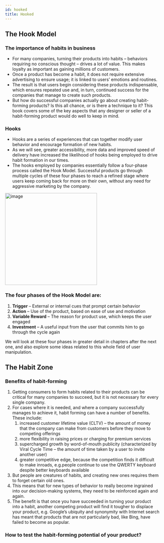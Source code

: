 ```yaml
---
id: hooked
title: Hooked
---
```


<!-- 
References:
https://visme.co/blog/wp-content/uploads/Hooked-How-to-Build-Habit-Forming-Products-Resume.pdf
-->

## The Hook Model

### The importance of habits in business
* For many companies, turning their products into habits – behaviors requiring no conscious thought – drives a lot of value. This makes loyalty as important as gaining millions of customers.
* Once a product has become a habit, it does not require extensive advertising to ensure usage; it
is linked to users’ emotions and routines.
* The result is that users begin considering these products indispensable, which ensures repeated use and, in turn, continued success for the companies that manage to create such products.
* But how do successful companies actually go about creating habit-forming products? Is this all chance, or is there a technique to it? This book covers some of the key aspects that any designer or seller of a habit-forming product would do well to keep in mind.

### Hooks

* Hooks are a series of experiences that can together modify user behavior and encourage formation of new habits.
* As we will see, greater accessibility, more data and improved speed of delivery have increased the likelihood of
hooks being employed to drive habit formation in our times.
* The hooks employed by companies essentially follow a four-phase process called the Hook Model. Successful products go through multiple cycles of these four phases to reach a refined stage where users keep coming back for more on their own, without any need for aggressive marketing by the company.

<img width="300" alt="image" src="https://user-images.githubusercontent.com/24937683/202777107-8587ac77-3925-47bd-b379-ecae9c02168b.png">


### The four phases of the Hook Model are:

1. **Trigger** – External or internal cues that prompt certain behavior
2. **Action** – Use of the product, based on ease of use and motivation
3. **Variable Reward** – The reason for product use, which keeps the user engaged
4. **Investment** – A useful input from the user that commits him to go through the cycle again

We will look at these four phases in greater detail in chapters after the next one, and also explore some ideas related to this whole field of user manipulation.

## The Habit Zone

### Benefits of habit-forming
1. Getting consumers to form habits related to their products can be critical for many companies
to succeed, but it is not necessary for every single company.
2. For cases where it is needed, and where a company successfully manages to achieve it, habit forming can have a number of benefits. These include:
    1. increased customer lifetime value (CLTV) – the amount of money that the company can make from customers before they move to competing offerings
    2. more flexibility in raising prices or charging for premium services
    3.  supercharged growth by word-of-mouth publicity (characterized by Viral Cycle Time – the amount of time taken by a user to invite another user)
    4. greater competitive edge, because the competition finds it difficult to make inroads, e.g.people continue to use the QWERTY keyboard despite better keyboards available
3. But people are creatures of habits, and creating new ones requires them to forget certain old ones.
4. This means that for new types of behavior to really become ingrained into our decision-making
systems, they need to be reinforced again and again.
5. The benefit is that once you have succeeded in turning your product into a habit, another competing product will find it tougher to displace your product, e.g. Google’s ubiquity and synonymity with Internet search has meant that products that are not particularly bad, like Bing, have failed to become as popular.

### How to test the habit-forming potential of your product?

